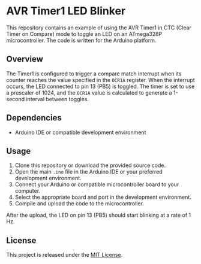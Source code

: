 # AVR Timer1 LED Blinker

This repository contains an example of using the AVR Timer1 in CTC (Clear Timer on Compare) mode to toggle an LED on an ATmega328P microcontroller. The code is written for the Arduino platform.

## Overview

The Timer1 is configured to trigger a compare match interrupt when its counter reaches the value specified in the `OCR1A` register. When the interrupt occurs, the LED connected to pin 13 (PB5) is toggled. The timer is set to use a prescaler of 1024, and the `OCR1A` value is calculated to generate a 1-second interval between toggles.

## Dependencies

- Arduino IDE or compatible development environment

## Usage

1. Clone this repository or download the provided source code.
2. Open the main `.ino` file in the Arduino IDE or your preferred development environment.
3. Connect your Arduino or compatible microcontroller board to your computer.
4. Select the appropriate board and port in the development environment.
5. Compile and upload the code to the microcontroller.

After the upload, the LED on pin 13 (PB5) should start blinking at a rate of 1 Hz.

## License

This project is released under the [MIT License](LICENSE).
